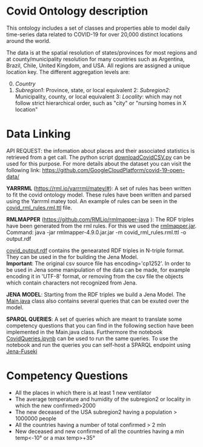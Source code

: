# Covid Ontology description

This ontology includes a set of classes and properties able to model 
daily time-series data related to COVID-19 for over 20,000 distinct locations around the world.<br>
<p>
The data is at the spatial resolution of states/provinces for most regions and at 
county/municipality resolution for many countries such as Argentina, Brazil, Chile, United Kingdom, and USA. 
All regions are assigned a unique location key. The different aggregation levels are:

0. *Country*
1. *Subregion1*:  Province, state, or local equivalent
2: *Subregion2*: Municipality, county, or local equivalent
3: *Locality*: which may not follow strict hierarchical order, such as "city" or "nursing homes in X location"


<p>

# Data Linking
API REQUEST: the infomation about places and their associated statistics is retrieved from a get call. 
The python script [downloadCovidCSV.py](downloadCovidCSV.py) can be used for this purpose. 
For more details about the dataset you can visit the following link:
https://github.com/GoogleCloudPlatform/covid-19-open-data/

**YARRRML** (https://rml.io/yarrrml/matey/#): A set of rules has been written to fit the covid ontology model. 
These rules have been written and parsed using the Yarrrml matey tool. An example of rules can be seen in the [covid_rml_rules.rml.ttl](covid_rml_rules.rml.ttl) file.

**RMLMAPPER** (https://github.com/RMLio/rmlmapper-java ): The RDF triples have been generated from the rml rules. For this we used the [rmlmapper.jar](./../rmlmapper-4.9.0.jar).
Command: java -jar rmlmapper-4.9.0.jar.jar -m covid_rml_rules.rml.ttl -o output.rdf

[covid_output.rdf](covid_output.rdf) contains the genearated RDF triples in N-triple format. They can be used in the for building the Jena Model.<br>
**Important**: The original csv source file has encoding='cp1252'. In order to be used in Jena some manipulation of the data can be made, 
for example encoding it in 'UTF-8' format, or removing from the csv file the objects which contain characters not recognized from Jena.

**JENA MODEL**: Starting from the RDF triples we build a Jena Model. The [Main.java](kecovid/src/main/java/Main.java) class also contains several queries that can be exuted over the model.

**SPARQL QUERIES**: A set of queries which are meant to translate some competency questions that you can find in the following section
 have been implemented in the Main.java class. Furthermore the notebook [CovidQueries.ipynb](./CovidQueries.ipynb) can be used to run the same queries.
To use the notebook and run the queries you can self-host a SPARQL endpoint using [Jena-Fuseki](https://jena.apache.org/documentation/fuseki2/)

# Competency Questions

* All the places in which there is at least 1 new ventilator
* The average temperature and humidity of the subregion2 or locality in which the new confirmed>2000
* The new deceased of the USA subregion2 having a population > 1000000 people
* All the countries having a number of total confirmed > 2 mln
* New deceased and new confirmed of all the countries having a min temp<-10° or a max temp>+35°